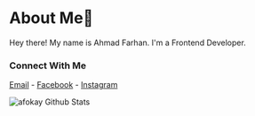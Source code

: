 # About Me👋
Hey there! My name is Ahmad Farhan. I'm a Frontend Developer.

### Connect With Me
[Email](mailto:ahmadnitro@proton.me) - [Facebook](https://facebook.com/prhnahmd) - [Instagram](https://instagram.com/ahmd.zip)

![afokay Github Stats](https://github-readme-stats.vercel.app/api?username=afokay&show_icons=true&theme=dracula)
